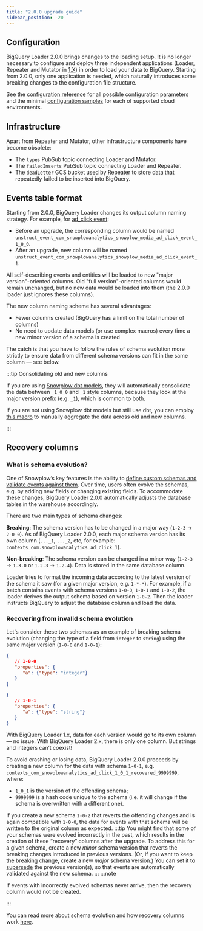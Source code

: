 ```yaml
---
title: "2.0.0 upgrade guide"
sidebar_position: -20
---
```


## Configuration

BigQuery Loader 2.0.0 brings changes to the loading setup. It is no longer necessary to configure and deploy three independent applications (Loader, Repeater and Mutator in [1.X](/docs/api-reference/loaders-storage-targets/bigquery-loader/previous-versions/bigquery-loader-1.x/index.md)) in order to load your data to BigQuery.
Starting from 2.0.0, only one application is needed, which naturally introduces some breaking changes to the configuration file structure.

See the [configuration reference](/docs/api-reference/loaders-storage-targets/bigquery-loader/configuration-reference/index.md) for all possible configuration parameters
and the minimal [configuration samples](https://github.com/snowplow-incubator/snowplow-bigquery-loader/blob/v2/config) for each of supported cloud environments.

## Infrastructure

Apart from Repeater and Mutator, other infrastructure components have become obsolete:
* The `types` PubSub topic connecting Loader and Mutator.
* The `failedInserts` PubSub topic connecting Loader and Repeater.
* The `deadLetter` GCS bucket used by Repeater to store data that repeatedly failed to be inserted into BigQuery.

## Events table format

Starting from 2.0.0, BigQuery Loader changes its output column naming strategy. For example, for [ad_click event](https://github.com/snowplow/iglu-central/blob/master/schemas/com.snowplowanalytics.snowplow.media/ad_click_event/jsonschema/1-0-0):

* Before an upgrade, the corresponding column would be named `unstruct_event_com_snowplowanalytics_snowplow_media_ad_click_event_1_0_0`.
* After an upgrade, new column will be named `unstruct_event_com_snowplowanalytics_snowplow_media_ad_click_event_1`.

All self-describing events and entities will be loaded to new "major version"-oriented columns. Old "full version"-oriented columns would remain unchanged, but no new data would be loaded into them (the 2.0.0 loader just ignores these columns).

The new column naming scheme has several advantages:
* Fewer columns created (BigQuery has a limit on the total number of columns)
* No need to update data models (or use complex macros) every time a new minor version of a schema is created

The catch is that you have to follow the rules of schema evolution more strictly to ensure data from different schema versions can fit in the same column — see below.

:::tip Consolidating old and new columns

If you are using [Snowplow dbt models](/docs/modeling-your-data/modeling-your-data-with-dbt/dbt-models/index.md), they will automatically consolidate the data between `_1_0_0` and `_1` style columns, because they look at the major version prefix (e.g. `_1`), which is common to both.

If you are not using Snowplow dbt models but still use dbt, you can employ [this macro](https://github.com/snowplow/dbt-snowplow-utils#combine_column_versions-source) to manually aggregate the data across old and new columns.

:::

## Recovery columns

### What is schema evolution?

One of Snowplow’s key features is the ability to [define custom schemas and validate events against them](/docs/fundamentals/schemas/index.md). Over time, users often evolve the schemas, e.g. by adding new fields or changing existing fields. To accommodate these changes, BigQuery Loader 2.0.0 automatically adjusts the database tables in the warehouse accordingly.

There are two main types of schema changes:

**Breaking**: The schema version has to be changed in a major way (`1-2-3` → `2-0-0`). As of BigQuery Loader 2.0.0, each major schema version has its own column (`..._1`, `..._2`, etc, for example: `contexts_com.snowplowanalytics_ad_click_1`).

**Non-breaking**: The schema version can be changed in a minor way (`1-2-3` → `1-3-0` or `1-2-3` → `1-2-4`). Data is stored in the same database column.

Loader tries to format the incoming data according to the latest version of the schema it saw (for a given major version, e.g. `1-*-*`). For example, if a batch contains events with schema versions `1-0-0`, `1-0-1` and `1-0-2`, the loader derives the output schema based on version `1-0-2`. Then the loader instructs BigQuery to adjust the database column and load the data.

### Recovering from invalid schema evolution

Let's consider these two schemas as an example of breaking schema evolution (changing the type of a field from `integer` to `string`) using the same major version (`1-0-0` and `1-0-1`):

```json
{
   // 1-0-0
   "properties": {
      "a": {"type": "integer"}
   }
}
```

```json
{
   // 1-0-1
   "properties": {
      "a": {"type": "string"}
   }
}
```

With BigQuery Loader 1.x, data for each version would go to its own column — no issue. With BigQuery Loader 2.x, there is only one column. But strings and integers can’t coexist!

To avoid crashing or losing data, BigQuery Loader 2.0.0 proceeds by creating a new column for the data with schema `1-0-1`, e.g. `contexts_com_snowplowanalytics_ad_click_1_0_1_recovered_9999999`, where:
  - `1_0_1` is the version of the offending schema;
  - `9999999` is a hash code unique to the schema (i.e. it will change if the schema is overwritten with a different one).

If you create a new schema `1-0-2` that reverts the offending changes and is again compatible with `1-0-0`, the data for events with that schema will be written to the original column as expected.
:::tip
You might find that some of your schemas were evolved incorrectly in the past, which results in the creation of these “recovery” columns after the upgrade. To address this for a given schema, create a new _minor_ schema version that reverts the breaking changes introduced in previous versions. (Or, if you want to keep the breaking change, create a new _major_ schema version.) You can set it to [supersede](/docs/data-product-studio/data-structures/version-amend/index.md#marking-the-schema-as-superseded) the previous version(s), so that events are automatically validated against the new schema.
:::
:::note

If events with incorrectly evolved schemas never arrive, then the recovery column would not be created.

:::

You can read more about schema evolution and how recovery columns work [here](/docs/destinations/warehouses-lakes/schemas-in-warehouse/index.md?warehouse=bigquery#versioning).
